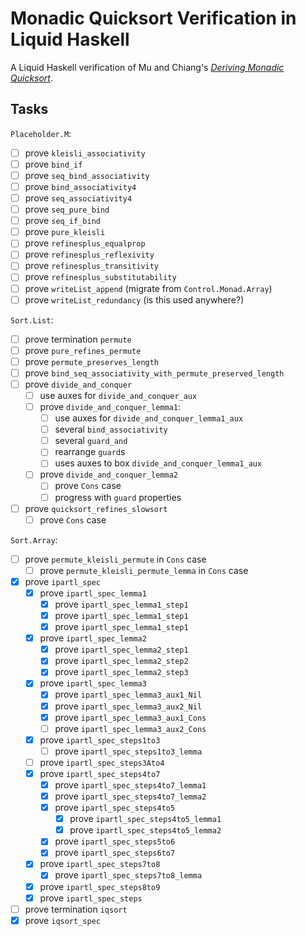 # Monadic Quicksort Verification in Liquid Haskell

A Liquid Haskell verification of Mu and Chiang's _[Deriving Monadic
Quicksort][mu s, chiang t - declarative pearl- deriving monadic quicksort]_.

## Tasks

`Placeholder.M`:

- [ ] prove `kleisli_associativity`
- [ ] prove `bind_if`
- [ ] prove `seq_bind_associativity`
- [ ] prove `bind_associativity4`
- [ ] prove `seq_associativity4`
- [ ] prove `seq_pure_bind`
- [ ] prove `seq_if_bind`
- [ ] prove `pure_kleisli`
- [ ] prove `refinesplus_equalprop`
- [ ] prove `refinesplus_reflexivity`
- [ ] prove `refinesplus_transitivity`
- [ ] prove `refinesplus_substitutability`
- [ ] prove `writeList_append` (migrate from `Control.Monad.Array`)
- [ ] prove `writeList_redundancy` (is this used anywhere?)

`Sort.List`:

- [ ] prove termination `permute`
- [ ] prove `pure_refines_permute`
- [ ] prove `permute_preserves_length`
- [ ] prove `bind_seq_associativity_with_permute_preserved_length`
- [ ] prove `divide_and_conquer`
  - [ ] use auxes for `divide_and_conquer_aux`
  - [ ] prove `divide_and_conquer_lemma1`:
    - [ ] use auxes for `divide_and_conquer_lemma1_aux`
    - [ ] several `bind_associativity`
    - [ ] several `guard_and`
    - [ ] rearrange `guard`s
    - [ ] uses auxes to box `divide_and_conquer_lemma1_aux`
  - [ ] prove `divide_and_conquer_lemma2`
    - [ ] prove `Cons` case
    - [ ] progress with `guard` properties
- [ ] prove `quicksort_refines_slowsort`
  - [ ] prove `Cons` case

`Sort.Array`:

- [ ] prove `permute_kleisli_permute` in `Cons` case
  - [ ] prove `permute_kleisli_permute_lemma` in `Cons` case
- [x] prove `ipartl_spec`
  - [x] prove `ipartl_spec_lemma1`
    - [x] prove `ipartl_spec_lemma1_step1`
    - [x] prove `ipartl_spec_lemma1_step1`
    - [x] prove `ipartl_spec_lemma1_step1`
  - [x] prove `ipartl_spec_lemma2`
    - [x] prove `ipartl_spec_lemma2_step1`
    - [x] prove `ipartl_spec_lemma2_step2`
    - [x] prove `ipartl_spec_lemma2_step3`
  - [x] prove `ipartl_spec_lemma3`
    - [x] prove `ipartl_spec_lemma3_aux1_Nil`
    - [x] prove `ipartl_spec_lemma3_aux2_Nil`
    - [x] prove `ipartl_spec_lemma3_aux1_Cons`
    - [ ] prove `ipartl_spec_lemma3_aux2_Cons`
  - [x] prove `ipartl_spec_steps1to3`
    - [ ] prove `ipartl_spec_steps1to3_lemma`
  - [ ] prove `ipartl_spec_steps3Ato4`
  - [x] prove `ipartl_spec_steps4to7`
    - [x] prove `ipartl_spec_steps4to7_lemma1`
    - [x] prove `ipartl_spec_steps4to7_lemma2`
    - [x] prove `ipartl_spec_steps4to5`
      - [x] prove `ipartl_spec_steps4to5_lemma1`
      - [x] prove `ipartl_spec_steps4to5_lemma2`
    - [x] prove `ipartl_spec_steps5to6`
    - [x] prove `ipartl_spec_steps6to7`
  - [x] prove `ipartl_spec_steps7to8`
    - [x] prove `ipartl_spec_steps7to8_lemma`
  - [x] prove `ipartl_spec_steps8to9`
  - [x] prove `ipartl_spec_steps`
- [ ] prove termination `iqsort`
- [x] prove `iqsort_spec`

<!-- References -->

[mu s, chiang t - declarative pearl- deriving monadic quicksort]:
  https://scm.iis.sinica.edu.tw/pub/2020-monadic-sort.pdf
